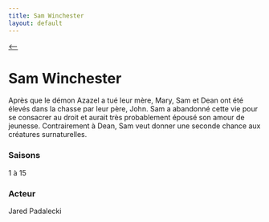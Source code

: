 ```yaml
---
title: Sam Winchester
layout: default
---
```


[ <-- ](Perso.md)

# Sam Winchester

Après que le démon Azazel a tué leur mère, Mary, Sam et Dean ont été élevés dans la chasse par leur père, John. Sam a abandonné cette vie pour se consacrer au droit et aurait très probablement épousé son amour de jeunesse. Contrairement à Dean, Sam veut donner une seconde chance aux créatures surnaturelles.

### Saisons

1 à 15

### Acteur

Jared Padalecki
